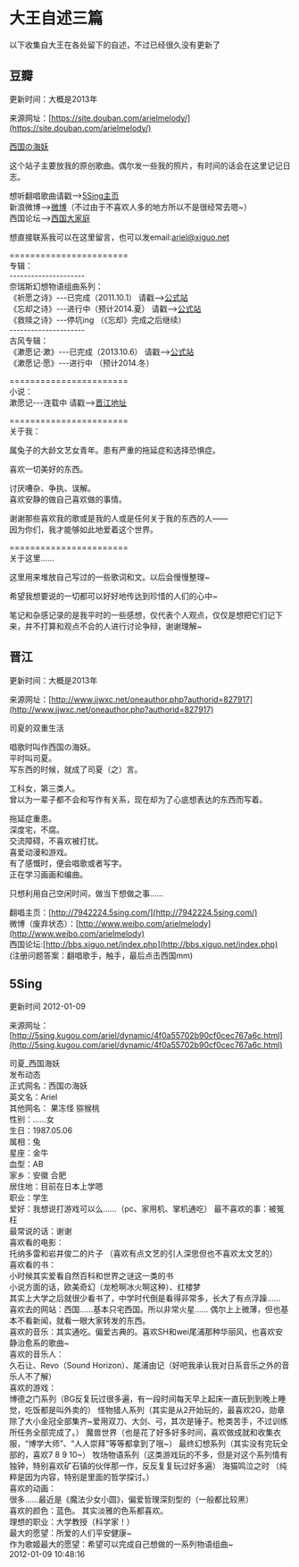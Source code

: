 # 大王自述三篇  

以下收集自大王在各处留下的自述，不过已经很久没有更新了  

## 豆瓣  

更新时间：大概是2013年  

来源网址：[https://site.douban.com/arielmelody/](https://site.douban.com/arielmelody/)  

  

[西国の海妖](https://site.douban.com/arielmelody/)  

这个站子主要放我的原创歌曲。偶尔发一些我的照片，有时间的话会在这里记记日志。  

想听翻唱歌曲请戳-->[5Sing主页](https://www.douban.com/link2/?url=http%3A%2F%2Fariel.vip.5sing.com%2Fdefault.aspx)  
新浪微博-->[微博](https://www.douban.com/link2/?url=http%3A%2F%2Fwww.weibo.com%2Farielmelody)（不过由于不喜欢人多的地方所以不是很经常去嗯~）  
西国论坛-->[西国大家庭](https://www.douban.com/link2/?url=http%3A%2F%2Fbbs.xiguo.net%2Findex.php)  

想直接联系我可以在这里留言，也可以发email:ariel@xiguo.net  

=======================  
专辑：  
\---------------------  
奈瑞斯幻想物语组曲系列：  
《祈愿之诗》---已完成（2011.10.1） 请戳-->[公式站](https://www.douban.com/link2/?url=http%3A%2F%2Fdoujin.bgm.tv%2Fsubject%2F3156)  
《忘却之诗》---进行中（预计2014.夏） 请戳-->[公式站](https://www.douban.com/link2/?url=http%3A%2F%2Fdoujin.bgm.tv%2Fsubject%2F9873)  
《救赎之诗》---停坑ing （《忘却》完成之后继续）  
\---------------------  
古风专辑：  
《漱愿记·漱》---已完成（2013.10.6） 请戳-->[公式站](https://www.douban.com/link2/?url=http%3A%2F%2Fdoujin.bgm.tv%2Fsubject%2F9876)  
《漱愿记·愿》---进行中 （预计2014.冬）  

=======================  
小说：  
漱愿记---连载中 请戳-->[晋江地址](https://www.douban.com/link2/?url=http%3A%2F%2Fwww.jjwxc.net%2Fonebook.php%3Fnovelid%3D1495126)  


=======================  
关于我：  

属兔子的大龄文艺女青年。患有严重的拖延症和选择恐惧症。  

喜欢一切美好的东西。  


讨厌嘈杂、争执、误解。  
喜欢安静的做自己喜欢做的事情。  

谢谢那些喜欢我的歌或是我的人或是任何关于我的东西的人——  
因为你们，我才能够如此地爱着这个世界。  

=======================  
关于这里……  

这里用来堆放自己写过的一些歌词和文。以后会慢慢整理~  

希望我想要说的一切都可以好好地传达到珍惜的人们的心中~  

笔记和杂感记录的是我平时的一些感想，仅代表个人观点，仅仅是想把它们记下来，并不打算和观点不合的人进行讨论争辩，谢谢理解~  


## 晋江  

更新时间：大概是2013年  

来源网址：[http://www.jjwxc.net/oneauthor.php?authorid=827917](http://www.jjwxc.net/oneauthor.php?authorid=827917)  

  

司夏的双重生活  

唱歌时叫作西国の海妖。  
平时叫司夏。  
写东西的时候，就成了司夏（之）言。  

工科女，第三类人。  
曾以为一辈子都不会和写作有关系，现在却为了心底想表达的东西而写着。  

拖延症重患。  
深度宅，不腐。  
交流障碍，不喜欢被打扰。  
喜爱动漫和游戏。  
有了感慨时，便会唱歌或者写字。  
正在学习画画和编曲。  

只想利用自己空闲时间，做当下想做之事……  

翻唱主页：[http://7942224.5sing.com/](http://7942224.5sing.com/)  
微博（废弃状态）：[http://www.weibo.com/arielmelody](http://www.weibo.com/arielmelody)  
西国论坛:[http://bbs.xiguo.net/index.php](http://bbs.xiguo.net/index.php)  
(注册问题答案：翻唱歌手，触手，最后点击西国mm)



## 5Sing

更新时间 2012-01-09

来源网址：[http://5sing.kugou.com/ariel/dynamic/4f0a55702b90cf0cec767a6c.html](http://5sing.kugou.com/ariel/dynamic/4f0a55702b90cf0cec767a6c.html)

司夏_西国海妖  
发布动态  
正式网名：西国の海妖   
英文名：Ariel   
其他网名： 果冻怪  猕猴桃   
性别：……女   
生日：1987.05.06   
属相：兔   
星座：金牛   
血型：AB   
家乡：安徽 合肥   
居住地：目前在日本上学嗯   
职业：学生   
爱好：我想说打游戏可以么……（pc、家用机、掌机通吃） 
最不喜欢的事：被冤枉   
最常说的话：谢谢   
喜欢看的电影：  
托纳多雷和岩井俊二的片子 （喜欢有点文艺的引人深思但也不喜欢太文艺的）   
喜欢看的书：  
小时候其实爱看自然百科和世界之谜这一类的书             
小说方面的话，欧美奇幻（龙枪啊冰火啊这种）、红楼梦             
其实上大学之后就很少看书了，中学时代倒是看得非常多，长大了有点浮躁……   
喜欢去的网站：西国……基本只宅西国。所以非常火星…… 偶尔上上微薄，但也基本不看新闻，就看一眼大家转发的东西。     
喜欢的音乐：其实通吃。偏爱古典的。喜欢SH和wei尾浦那种华丽风，也喜欢安静治愈系的歌曲~   
喜欢的音乐人：  
久石让、Revo（Sound Horizon）、尾浦由记（好吧我承认我对日系音乐之外的音乐人不了解）     
喜欢的游戏：   
博德之门系列（BG反复玩过很多遍，有一段时间每天早上起床一直玩到到晚上睡觉，吃饭都是叫外卖的） 怪物猎人系列（其实是从2开始玩的，最喜欢2G，勋章除了大小金冠全部集齐~爱用双刀、大剑、弓，其次是锤子。枪类苦手，不过训练所任务全部完成了。） 魔兽世界（也是花了好多好多时间，喜欢做成就和收集衣服，“博学大师”、“人人崇拜”等等都拿到了哦~） 最终幻想系列（其实没有完玩全部的，喜欢7 8 9 10~） 牧场物语系列（这类游戏玩的不多，但是对这个系列情有独钟，特别喜欢矿石镇的伙伴那一作，反反复复玩过好多遍） 海猫鸣泣之时 （纯粹是因为内容，特别是里面的哲学探讨。）   
喜欢的动画：  
很多……最近是《魔法少女小圆》，偏爱哲理深刻型的（一般都比较黑）   
喜欢的颜色：蓝色。 其实淡雅的色系都喜欢。   
理想的职业：大学教授（科学家！）   
最大的愿望：所爱的人们平安健康~   
作为歌姬最大的愿望：希望可以完成自己想做的一系列物语组曲~  
2012-01-09 10:48:16